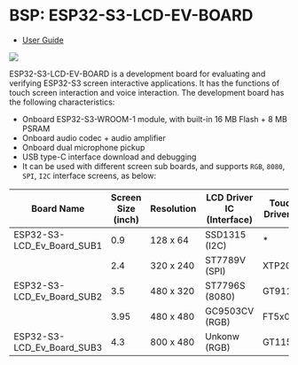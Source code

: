 # BSP: ESP32-S3-LCD-EV-BOARD

* [User Guide](https://github.com/espressif/esp-dev-kits/tree/master/esp32-s3-lcd-ev-board#readme)

![](https://docs.espressif.com/projects/espressif-esp-dev-kits/zh_CN/latest/_images/board_resource.png)

ESP32-S3-LCD-EV-BOARD is a development board for evaluating and verifying ESP32-S3 screen interactive applications. It has the functions of touch screen interaction and voice interaction. The development board has the following characteristics:

* Onboard ESP32-S3-WROOM-1 module, with built-in 16 MB Flash + 8 MB PSRAM
* Onboard audio codec + audio amplifier
* Onboard dual microphone pickup
* USB type-C interface download and debugging
* It can be used with different screen sub boards, and supports `RGB`, `8080`, `SPI`, `I2C` interface screens, as below:

| Board Name                 | Screen Size (inch) | Resolution | LCD Driver IC (Interface) | Touch Driver IC |                                                                          Schematic                                                                           | Support |
| -------------------------- | ------------------ | ---------- | ------------------------- | --------------- | ------------------------------------------------------------------------------------------------------------------------------------------------------------ | ------- |
| ESP32-S3-LCD_Ev_Board_SUB1 | 0.9                | 128 x 64   | SSD1315 (I2C)             | *               | [link](https://github.com/espressif/esp-dev-kits/blob/master/docs/_static/schematics/esp32-s3-lcd-ev-board/SCH_ESP32-S3-LCD_Ev_Board_SUB1_V1.0_20220617.pdf) | Not yet |
|                            | 2.4                | 320 x 240  | ST7789V (SPI)             | XTP2046         |                                                                                                                                                              | Not yet |
| ESP32-S3-LCD_Ev_Board_SUB2 | 3.5                | 480 x 320  | ST7796S (8080)            | GT911           | [link](https://github.com/espressif/esp-dev-kits/blob/master/docs/_static/schematics/esp32-s3-lcd-ev-board/SCH_ESP32-S3-LCD_Ev_Board_SUB2_V1.0_20220615.pdf) | Not yet |
|                            | 3.95               | 480 x 480  | GC9503CV (RGB)            | FT5x06          |                                                                                                                                                              | Yes     |
| ESP32-S3-LCD_Ev_Board_SUB3 | 4.3                | 800 x 480  | Unkonw (RGB)              | GT1151          | [link](https://github.com/espressif/esp-dev-kits/blob/master/docs/_static/schematics/esp32-s3-lcd-ev-board/SCH_ESP32-S3-LCD_Ev_Board_SUB3_V1.0_20220617.pdf) | Yes     |
